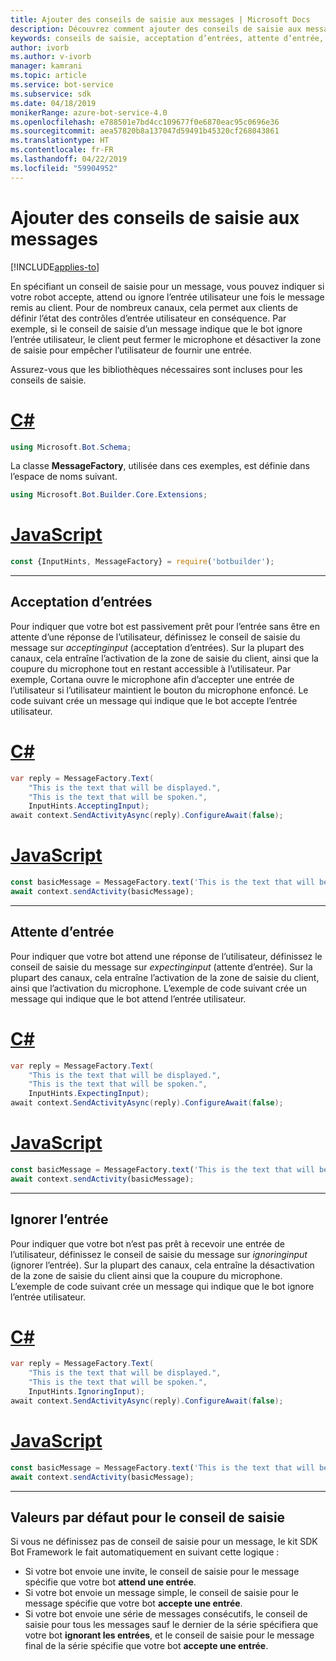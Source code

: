 ```yaml
---
title: Ajouter des conseils de saisie aux messages | Microsoft Docs
description: Découvrez comment ajouter des conseils de saisie aux messages à l’aide du kit SDK Bot Framework.
keywords: conseils de saisie, acceptation d’entrées, attente d’entrée, ignorer l’entrée, reconnaissance vocale
author: ivorb
ms.author: v-ivorb
manager: kamrani
ms.topic: article
ms.service: bot-service
ms.subservice: sdk
ms.date: 04/18/2019
monikerRange: azure-bot-service-4.0
ms.openlocfilehash: e788501e7bd4cc109677f0e6870eac95c0696e36
ms.sourcegitcommit: aea57820b8a137047d59491b45320cf268043861
ms.translationtype: HT
ms.contentlocale: fr-FR
ms.lasthandoff: 04/22/2019
ms.locfileid: "59904952"
---
```

# <a name="add-input-hints-to-messages"></a>Ajouter des conseils de saisie aux messages

[!INCLUDE[applies-to](../includes/applies-to.md)]

En spécifiant un conseil de saisie pour un message, vous pouvez indiquer si votre robot accepte, attend ou ignore l’entrée utilisateur une fois le message remis au client. Pour de nombreux canaux, cela permet aux clients de définir l’état des contrôles d’entrée utilisateur en conséquence. Par exemple, si le conseil de saisie d’un message indique que le bot ignore l’entrée utilisateur, le client peut fermer le microphone et désactiver la zone de saisie pour empêcher l’utilisateur de fournir une entrée.

Assurez-vous que les bibliothèques nécessaires sont incluses pour les conseils de saisie.

# <a name="ctabcs"></a>[C#](#tab/cs)

```cs
using Microsoft.Bot.Schema;
```

<!--TODO: Remove the following remark after the next release of the NuGet packages.-->

La classe **MessageFactory**, utilisée dans ces exemples, est définie dans l’espace de noms suivant.

```cs
using Microsoft.Bot.Builder.Core.Extensions;
```

# <a name="javascripttabjs"></a>[JavaScript](#tab/js)

```javascript
const {InputHints, MessageFactory} = require('botbuilder');
```

---

## <a name="accepting-input"></a>Acceptation d’entrées

Pour indiquer que votre bot est passivement prêt pour l’entrée sans être en attente d’une réponse de l’utilisateur, définissez le conseil de saisie du message sur _acceptinginput_ (acceptation d’entrées). Sur la plupart des canaux, cela entraîne l’activation de la zone de saisie du client, ainsi que la coupure du microphone tout en restant accessible à l’utilisateur. Par exemple, Cortana ouvre le microphone afin d’accepter une entrée de l’utilisateur si l’utilisateur maintient le bouton du microphone enfoncé. Le code suivant crée un message qui indique que le bot accepte l’entrée utilisateur.

# <a name="ctabcs"></a>[C#](#tab/cs)

```csharp
var reply = MessageFactory.Text(
    "This is the text that will be displayed.",
    "This is the text that will be spoken.",
    InputHints.AcceptingInput);
await context.SendActivityAsync(reply).ConfigureAwait(false);
```

# <a name="javascripttabjs"></a>[JavaScript](#tab/js)

```javascript
const basicMessage = MessageFactory.text('This is the text that will be displayed.', 'This is the text that will be spoken.', InputHints.AcceptingInput);
await context.sendActivity(basicMessage);
```

---

## <a name="expecting-input"></a>Attente d’entrée

Pour indiquer que votre bot attend une réponse de l’utilisateur, définissez le conseil de saisie du message sur _expectinginput_ (attente d’entrée). Sur la plupart des canaux, cela entraîne l’activation de la zone de saisie du client, ainsi que l’activation du microphone. L’exemple de code suivant crée un message qui indique que le bot attend l’entrée utilisateur.

# <a name="ctabcs"></a>[C#](#tab/cs)

```csharp
var reply = MessageFactory.Text(
    "This is the text that will be displayed.",
    "This is the text that will be spoken.",
    InputHints.ExpectingInput);
await context.SendActivityAsync(reply).ConfigureAwait(false);
```

# <a name="javascripttabjs"></a>[JavaScript](#tab/js)

```javascript
const basicMessage = MessageFactory.text('This is the text that will be displayed.', 'This is the text that will be spoken.', InputHints.ExpectingInput);
await context.sendActivity(basicMessage);
```

---

## <a name="ignoring-input"></a>Ignorer l’entrée

Pour indiquer que votre bot n’est pas prêt à recevoir une entrée de l’utilisateur, définissez le conseil de saisie du message sur _ignoringinput_ (ignorer l’entrée). Sur la plupart des canaux, cela entraîne la désactivation de la zone de saisie du client ainsi que la coupure du microphone. L’exemple de code suivant crée un message qui indique que le bot ignore l’entrée utilisateur.

# <a name="ctabcs"></a>[C#](#tab/cs)

```csharp
var reply = MessageFactory.Text(
    "This is the text that will be displayed.",
    "This is the text that will be spoken.",
    InputHints.IgnoringInput);
await context.SendActivityAsync(reply).ConfigureAwait(false);
```

# <a name="javascripttabjs"></a>[JavaScript](#tab/js)

```javascript
const basicMessage = MessageFactory.text('This is the text that will be displayed.', 'This is the text that will be spoken.', InputHints.IgnoringInput);
await context.sendActivity(basicMessage);
```

---

## <a name="default-values-for-input-hint"></a>Valeurs par défaut pour le conseil de saisie

Si vous ne définissez pas de conseil de saisie pour un message, le kit SDK Bot Framework le fait automatiquement en suivant cette logique :

- Si votre bot envoie une invite, le conseil de saisie pour le message spécifie que votre bot **attend une entrée**.</li>
- Si votre bot envoie un message simple, le conseil de saisie pour le message spécifie que votre bot **accepte une entrée**.</li>
- Si votre bot envoie une série de messages consécutifs, le conseil de saisie pour tous les messages sauf le dernier de la série spécifiera que votre bot **ignorant les entrées**, et le conseil de saisie pour le message final de la série spécifie que votre bot **accepte une entrée**.

